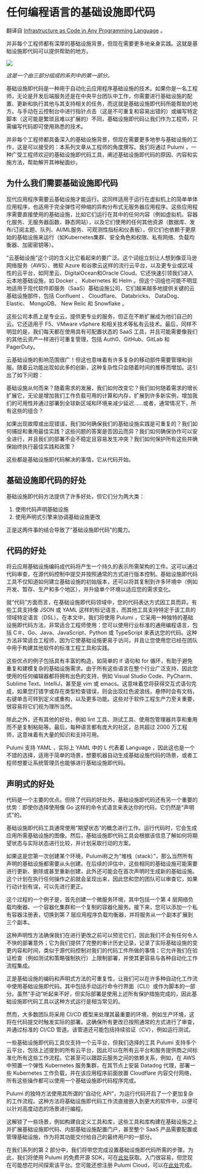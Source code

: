 # 任何编程语言的基础设施即代码

翻译自 [Infrastructure as Code in Any Programming Language](https://thenewstack.io/infrastructure-as-code-in-any-programming-language/) 。

并非每个工程师都有深厚的基础设施背景，但现在需要更多地亲身实践。这就是基础设施即代码可以提供帮助的地方。

![](https://cdn.thenewstack.io/media/2023/05/62849853-shutterstock_1-1024x697.jpg)

*这是一个由三部分组成的系列中的第一部分。*

基础设施即代码是一种用于自动化云应用程序基础设施的技术。如果你是一名工程师，无论是开发后端服务还是在中央平台团队中工作，你需要进行基础设施的配置、更新和执行其他与其支持相关的任务，而这就是基础设施即代码所能帮助的地方。与手动在云控制台中进行指针点击（这是不可重复和容易出错的）或编写特定脚本（这可能是繁琐且难以扩展的）不同，基础设施即代码让我们作为工程师，只需编写代码即可使用熟悉的技术。

并非每个工程师都具备深入的基础设施背景，但现在需要更多地参与基础设施的工作，这是可以接受的：本系列文章从工程师的角度撰写。我们将通过 Pulumi ，一种广受工程师欢迎的基础设施即代码工具，阐述基础设施即代码的原因、内容和实施方法，帮助解开其神秘面纱。

## 为什么我们需要基础设施即代码

现代应用程序需要云基础设施才能运行。这同样适用于运行在虚拟机上的简单单体应用程序，也适用于完全弹性可伸缩的异构分布式无服务器应用程序。这些应用程序需要直接使用的基础设施，比如它们运行在其中的任何内容（例如虚拟机、容器化服务、无服务器函数、静态网站），以及它们使用的任何其他资源（数据库、发布/订阅主题、队列、AI/ML服务、可观测性指标和仪表板），但它们也依赖于更原始的基础设施来运行（如Kubernetes集群、安全角色和权限、私有网络、负载均衡器、加密密钥等）。

“云基础设施”这个词的含义比它看起来的要广泛。这个词组立刻让人想到像亚马逊网络服务（AWS）、微软 Azure 和谷歌云这样的流行云平台，以及更专业或区域性的云平台，如阿里云、DigitalOcean和Oracle Cloud。它还快速引领我们进入云本地基础设施，如 Docker 、 Kubernetes 和 Helm 。但这个词组也可能不明显地适用于现代软件即服务（SaaS）基础设施公司，它们越来越多地提供关键的云基础设施部件，包括 Confluent 、 Cloudflare、 Databricks、 DataDog、 Elastic、 MongoDB、 New Relic 和 Snowflake 。

这些公司本质上是专业云，提供更专业的服务，但正在不断扩展成为他们自己的云。它还适用于 F5、VMware vSphere 和相关技术等私有云技术。最后，同样不明显的是，我们每天都在使用具有可配置状态的 SaaS 工具，并且可能需要像我们的其他云资产一样进行可重复管理，包括 Auth0、GitHub、GitLab 和 PagerDuty。

云基础设施的影响范围很广！但这也意味着有许多复杂的移动部件需要管理和驯服。随着云功能出现如此多的创新，这种复杂性只会随着时间的推移而增加。这引出了如下问题：

基础设施从何而来？随着需求的发展，我们如何改变它？我们如何随着需求的增长扩展它，无论是增加我们工作负载可用的计算和内存，扩展到许多新实例，增加我们的可用性并通过部署到全球新区域和环境来减少延迟......或者，通常情况下，所有这些的组合？

如果出现故障或出现错误，我们如何确保我们的基础设施实践是可重复的？我们如何捕捉和重用最佳实践？这些问题的答案是否因云而异？我们如何确保协作可以安全进行，并且我们的部署不会不稳定且容易发生冲突？我们如何保护所有这些并确保始终执行最佳实践和政策？

这些都是基础设施即代码解决的事情，它从代码开始。

## 基础设施即代码的好处

基础设施即代码方法提供了许多好处，但它们分为两大类：

1. 使用代码声明基础设施
2. 使用声明式引擎来协调基础设施更改

正是这两件事的结合导致了“基础设施即代码”的魔力。

## 代码的好处


将云应用基础设施编码成代码将产生一个持久的表示所需架构的工件。这可以通过代码审查，在源代码控制中提交并按照通常的方式进行版本控制。基础设施即代码工具不仅知道如何建立基础设施的初始版本，还可以将其复制到许多环境中（例如开发、暂存、生产和多个地区），并升级单个环境以适应您的需求变化。

就“代码”方面而言，在基础设施即代码领域中，您的代码表达方式因工具而异。有些工具支持像 JSON 或 YAML 这样的标记语言，而其他工具支持特定于该工具的领域特定语言（DSL）。在本文中，我们将使用 Pulumi ，它采用一种独特的基础设施即代码方法，非常适合工程师使用：您可以使用行业标准的通用编程语言，包括 C＃、Go、Java、JavaScript、Python 或 TypeScript 来表达您的代码。这种方法非常适合工程师，因为它使基础设施更易于访问，并且让您使用您已经在团队中用于构建其他软件的标准工程工具和实践。

这些优点的例子包括具有丰富的构造，如简单的 if 语句和 for 循环，有助于避免重复和建模复杂的基础设施需求。由于所有这些语言在整个行业广泛支持，因此您使用的任何编辑器都将拥有出色的支持，例如 Visual Studio Code、PyCharm、Sublime Text、IntelliJ，甚至是 vim 或 emacs。这意味着您将获得交互式语句完成，如果您打错字或存在类型检查错误，则会出现红色波浪线，悬停时会有文档，右键单击可转到定义或重构，以及更多功能。这些对于软件工程生产力至关重要，很容易将它们视为理所当然。

除此之外，还有其他的好处，例如 lint 工具、测试工具、使用包管理器共享和重用而不是复制粘贴等。最后，每种语言都有庞大的社区，总共超过 2000 万工程师，这意味着有大量的知识和支持可用。

Pulumi 支持 YAML ，实际上 YAML 中的 L 代表着 Language ，因此这也是一个不错的选择，适用于简单的场景，想要机器自动生成基础设施代码的场景，或者工程师想要让系统管理员也能够进行基础设施即代码。

## 声明式的好处

代码是一个主要的优点。但除了代码的好处外，基础设施即代码还有另一个重要的优势：即使你选择使用像 Go 这样的命令式语言来表达你的代码，它仍然是“声明式”的。

基础设施即代码工具通常使用“期望状态”的概念进行工作。运行代码时，它会生成应用所需基础设施的图像。然后，基础设施即代码工具会根据该信息了解如何将期望状态与实际状态进行比较，并计划采取行动的方案。

如果这是您第一次创建某个环境，Pulumi称之为“堆栈（stack）”，那么当然所有声明的基础设施都需要从头创建。在后续的评估中，这些相同的基础设施可能需要进行更新、删除或甚至重新创建，此外还可能会在首次声明时生成新的基础设施。这个计划在执行任何操作之前就会呈现出来，因此您和您的团队可以审查它，如果行动计划有误，可以先进行更正。

这个过程的一个例子是，首先创建一个微服务环境，其中包括一个第 4 层网络负载均衡器、一个容器化集群和一个复制的容器化服务。接下来，您可以添加一个私有容器注册表，切换到第 7 层应用程序负载均衡器，并将服务从一个副本扩展到三个副本。

这种声明性方法确保我们在进行更改之前可以预览它们，因此我们不会有任何令人不快的部署意外；它为我们提供了完整的审计历史记录，记录了实际基础设施的变更内容和时间，类似于源代码控制对我们的代码工件所做的事情；它允许我们在验证检查（例如测试和策略强制执行）上限制部署，并使其更容易与各种自动化工作流程集成。

正是基础设施的编码和声明式方法的可重复性，让我们可以在许多种自动化工作流中使用基础设施即代码。其中包括手动运行命令行界面（CLI）或作为脚本的一部分。虽然“手动”听起来不好，但实际部署是使用上述所有保护措施完成的，因此基础设施即代码工具以这种方式运行是相当常见的。

然而，大多数团队将采用 CI/CD 模型来处理其最重要的环境，例如生产环境，这将在代码提交时触发实际的部署。这确保所有更改已按照通常的方式进行了审查，并通过标准的 CI/CD 管道。该管道还可能包括持续验证（CV），例如运行测试。

一些基础设施即代码工具仅支持一个云平台，但我们选择的工具 Pulumi 支持多个云平台，包括上述提到的所有云平台，因此可以在所有云平台和服务提供商之间标准化所有这些工作流程。它甚至可以跟踪云服务之间的依赖关系，例如，在 AWS 中预置一个弹性 Kubernetes 服务集群，在其节点上安装 Datadog 代理，部署一些 Kubernetes 工作负载，并在该应用程序前面放置 Cloudflare 内容交付网络，所有这些操作都可以使用一个基础设施即代码程序完成。

Pulumi 的独特方法使用其所谓的“自动化 API”，为运行代码开启了一个更加复杂的工作流程。这种方法将基础设施即代码工作流直接嵌入到更大的软件中，以便可以针对高度动态的场景进行编程。

这解锁了一些场景，例如构建自定义工具和库，这些工具和库构建在基础设施之上并扩展基础设施即代码、内部基础设施配置门户，甚至整个 SaaS 产品需要配置或管理基础设施，作为将其功能交付给自己的最终用户的一部分。

在我们系列的第 2 部分中，我们将带您完成设置基础设施即代码所需的步骤。为此，我们将使用 Pulumi 的免费开源 SDK，可在[此处](https://www.pulumi.com/docs/get-started/install/)获取。入门很容易，但您现在可能想花时间探索该平台。您可能还想注册 Pulumi Cloud，可以在[此处](https://app.pulumi.com/signup)完成。